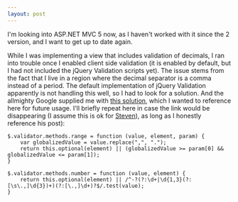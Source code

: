 ```yaml
---
layout: post
---
```

I'm looking into ASP.NET MVC 5 now, as I haven't worked with it since the 2 version, and I want to get up to date again.

While I was implementing a view that includes validation of decimals, I ran into trouble once I enabled client side validation (it is enabled by default, but I had not included the jQuery Validation scripts yet). The issue stems from the fact that I live in a region where the decimal separator is a comma instead of a period. The default implementation of jQuery Validation apparently is not handling this well, so I had to look for a solution. And the allmighty Google supplied me with [this solution](http://www.stevendewaele.be/?p=183), which I wanted to reference here for future usage. I'll briefly repeat here in case the link would be disappearing (I assume this is ok for [Steven](http://twitter.com/StevenDeWaele)), as long as I honestly reference his post):

	$.validator.methods.range = function (value, element, param) {
		var globalizedValue = value.replace(",", ".");
		return this.optional(element) || (globalizedValue >= param[0] && globalizedValue <= param[1]);
	} 

	$.validator.methods.number = function (value, element) {
		return this.optional(element) || /^-?(?:\d+|\d{1,3}(?:[\s\.,]\d{3})+)(?:[\.,]\d+)?$/.test(value);
	}


